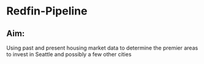 # Redfin-Pipeline

## Aim: 

Using past and present housing market data to determine the premier areas to invest in Seattle and possibly a few other cities


